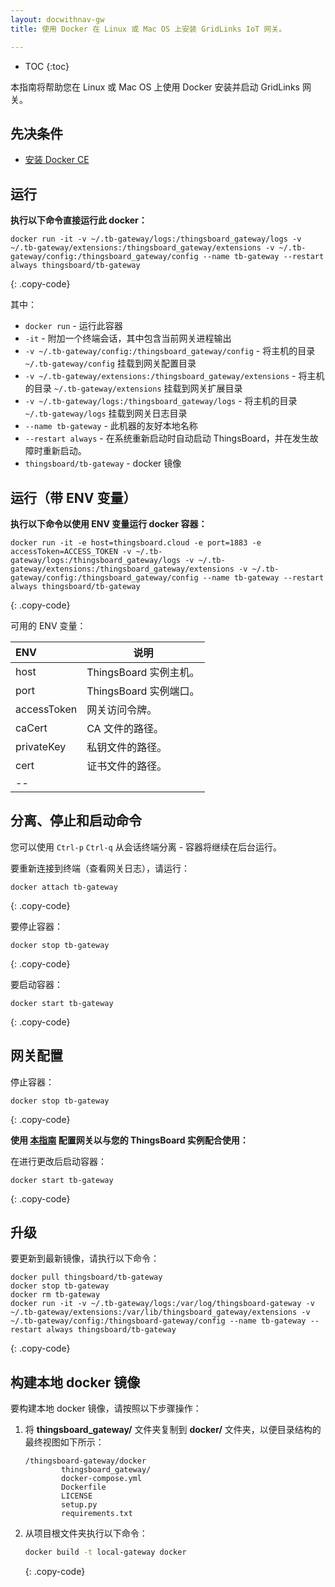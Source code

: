 ```yaml
---
layout: docwithnav-gw
title: 使用 Docker 在 Linux 或 Mac OS 上安装 GridLinks IoT 网关。

---
```


* TOC
{:toc}

本指南将帮助您在 Linux 或 Mac OS 上使用 Docker 安装并启动 GridLinks 网关。


## 先决条件

- [安装 Docker CE](https://docs.docker.com/engine/installation/)

## 运行

**执行以下命令直接运行此 docker：**

```
docker run -it -v ~/.tb-gateway/logs:/thingsboard_gateway/logs -v ~/.tb-gateway/extensions:/thingsboard_gateway/extensions -v ~/.tb-gateway/config:/thingsboard_gateway/config --name tb-gateway --restart always thingsboard/tb-gateway
```
{: .copy-code}

其中：

- `docker run` - 运行此容器
- `-it` - 附加一个终端会话，其中包含当前网关进程输出
- `-v ~/.tb-gateway/config:/thingsboard_gateway/config` - 将主机的目录 `~/.tb-gateway/config` 挂载到网关配置目录
- `-v ~/.tb-gateway/extensions:/thingsboard_gateway/extensions` - 将主机的目录 `~/.tb-gateway/extensions` 挂载到网关扩展目录
- `-v ~/.tb-gateway/logs:/thingsboard_gateway/logs` - 将主机的目录 `~/.tb-gateway/logs` 挂载到网关日志目录
- `--name tb-gateway` - 此机器的友好本地名称
- `--restart always` - 在系统重新启动时自动启动 ThingsBoard，并在发生故障时重新启动。
- `thingsboard/tb-gateway` - docker 镜像

## 运行（带 ENV 变量）

**执行以下命令以使用 ENV 变量运行 docker 容器：**

```
docker run -it -e host=thingsboard.cloud -e port=1883 -e accessToken=ACCESS_TOKEN -v ~/.tb-gateway/logs:/thingsboard_gateway/logs -v ~/.tb-gateway/extensions:/thingsboard_gateway/extensions -v ~/.tb-gateway/config:/thingsboard_gateway/config --name tb-gateway --restart always thingsboard/tb-gateway
```
{: .copy-code}

可用的 ENV 变量：

| **ENV** | **说明** |
|:-|-
| host | ThingsBoard 实例主机。 |
| port | ThingsBoard 实例端口。 |
| accessToken | 网关访问令牌。 |
| caCert | CA 文件的路径。 |
| privateKey | 私钥文件的路径。 |
| cert | 证书文件的路径。 |
|--

## 分离、停止和启动命令

您可以使用 `Ctrl-p` `Ctrl-q` 从会话终端分离 - 容器将继续在后台运行。

要重新连接到终端（查看网关日志），请运行：

```
docker attach tb-gateway
```
{: .copy-code}

要停止容器：

```
docker stop tb-gateway
```
{: .copy-code}

要启动容器：

```
docker start tb-gateway
```
{: .copy-code}

## 网关配置

停止容器：

```
docker stop tb-gateway
```
{: .copy-code}

**使用 [本指南](/docs/iot-gateway/configuration/) 配置网关以与您的 ThingsBoard 实例配合使用：**

在进行更改后启动容器：

```
docker start tb-gateway
```
{: .copy-code}

## 升级

要更新到最新镜像，请执行以下命令：

```
docker pull thingsboard/tb-gateway
docker stop tb-gateway
docker rm tb-gateway
docker run -it -v ~/.tb-gateway/logs:/var/log/thingsboard-gateway -v ~/.tb-gateway/extensions:/var/lib/thingsboard_gateway/extensions -v ~/.tb-gateway/config:/thingsboard-gateway/config --name tb-gateway --restart always thingsboard/tb-gateway
```
{: .copy-code}

## 构建本地 docker 镜像

要构建本地 docker 镜像，请按照以下步骤操作：

1. 将 **thingsboard_gateway/** 文件夹复制到 **docker/** 文件夹，以便目录结构的最终视图如下所示：
    ```text
    /thingsboard-gateway/docker
            thingsboard_gateway/
            docker-compose.yml
            Dockerfile
            LICENSE
            setup.py
            requirements.txt
    ```
2. 从项目根文件夹执行以下命令：
    ```bash
    docker build -t local-gateway docker
    ```
    {: .copy-code}